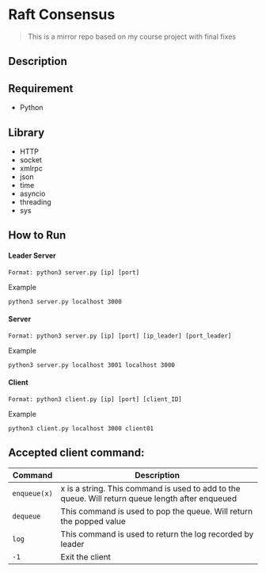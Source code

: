# Raft Consensus

> This is a mirror repo based on my course project with final fixes

## Description


## Requirement

- Python

## Library

- HTTP
- socket
- xmlrpc
- json
- time
- asyncio
- threading
- sys

## How to Run

#### Leader Server

```
Format: python3 server.py [ip] [port]
```

Example

```
python3 server.py localhost 3000
```

#### Server

```
Format: python3 server.py [ip] [port] [ip_leader] [port_leader]
```

Example

```
python3 server.py localhost 3001 localhost 3000
```

#### Client

```
Format: python3 client.py [ip] [port] [client_ID]
```

Example

```
python3 client.py localhost 3000 client01
```

## Accepted client command:
| Command | Description |
| ---------- | ------ |
| `enqueue(x)` | x is a string. This command is used to add to the queue. Will return queue length after enqueued |
| `dequeue` | This command is used to pop the queue. Will return the popped value |
| `log` | This command is used to return the log recorded by leader |
| `-1  ` | Exit the client |